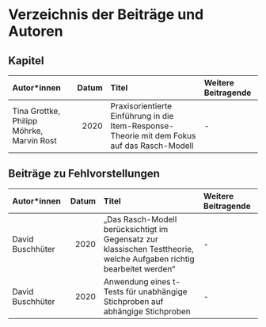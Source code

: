 # Verzeichnis der Beiträge und Autoren

## Kapitel


|Autor*innen                               | Datum|Titel                                                                                        |Weitere Beitragende |
|:-----------------------------------------|-----:|:--------------------------------------------------------------------------------------------|:-------------------|
|Tina Grottke, Philipp Möhrke, Marvin Rost |  2020|Praxisorientierte Einführung in die Item-Response-Theorie mit dem Fokus auf das Rasch-Modell |-                   |


## Beiträge zu Fehlvorstellungen


|Autor*innen      | Datum|Titel                                                                                                                 |Weitere Beitragende |
|:----------------|-----:|:---------------------------------------------------------------------------------------------------------------------|:-------------------|
|David Buschhüter |  2020|„Das Rasch-Modell berücksichtigt im Gegensatz zur klassischen Testtheorie, welche Aufgaben richtig bearbeitet werden“ |-                   |
|David Buschhüter |  2020|Anwendung eines t-Tests für unabhängige Stichproben auf abhängige Stichproben                                         |-                   |

